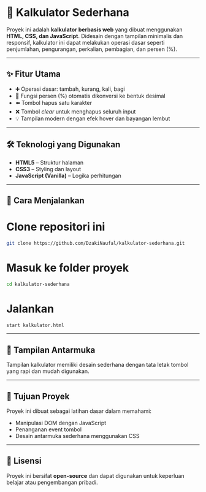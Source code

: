 # 🧮 Kalkulator Sederhana

Proyek ini adalah **kalkulator berbasis web** yang dibuat menggunakan **HTML, CSS, dan JavaScript**.
Didesain dengan tampilan minimalis dan responsif, kalkulator ini dapat melakukan operasi dasar seperti penjumlahan, pengurangan, perkalian, pembagian, dan persen (%).

---

## ✨ Fitur Utama

* ➕ Operasi dasar: tambah, kurang, kali, bagi
* 🧾 Fungsi persen (%) otomatis dikonversi ke bentuk desimal
* ⬅️ Tombol hapus satu karakter
* ❌ Tombol *clear* untuk menghapus seluruh input
* 💡 Tampilan modern dengan efek hover dan bayangan lembut

---

## 🛠️ Teknologi yang Digunakan

* **HTML5** – Struktur halaman
* **CSS3** – Styling dan layout
* **JavaScript (Vanilla)** – Logika perhitungan

---

## 🚀 Cara Menjalankan


# Clone repositori ini
```bash
git clone https://github.com/DzakiNaufal/kalkulator-sederhana.git
```
# Masuk ke folder proyek
```bash
cd kalkulator-sederhana
```
# Jalankan
```bash
start kalkulator.html
```

---

## 📸 Tampilan Antarmuka

Tampilan kalkulator memiliki desain sederhana dengan tata letak tombol yang rapi dan mudah digunakan.

---

## 🧠 Tujuan Proyek

Proyek ini dibuat sebagai latihan dasar dalam memahami:

* Manipulasi DOM dengan JavaScript
* Penanganan event tombol
* Desain antarmuka sederhana menggunakan CSS

---

## 📄 Lisensi

Proyek ini bersifat **open-source** dan dapat digunakan untuk keperluan belajar atau pengembangan pribadi.
